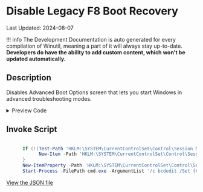 # Disable Legacy F8 Boot Recovery

Last Updated: 2024-08-07


!!! info
     The Development Documentation is auto generated for every compilation of Winutil, meaning a part of it will always stay up-to-date. **Developers do have the ability to add custom content, which won't be updated automatically.**
## Description

Disables Advanced Boot Options screen that lets you start Windows in advanced troubleshooting modes.

<!-- BEGIN CUSTOM CONTENT -->

<!-- END CUSTOM CONTENT -->

<details>
<summary>Preview Code</summary>

```json
{
  "Content": "Disable Legacy F8 Boot Recovery",
  "Description": "Disables Advanced Boot Options screen that lets you start Windows in advanced troubleshooting modes.",
  "category": "Features",
  "panel": "1",
  "Order": "a019_",
  "feature": [],
  "InvokeScript": [
    "
      If (!(Test-Path 'HKLM:\\SYSTEM\\CurrentControlSet\\Control\\Session Manager\\Configuration Manager\\LastKnownGood')) {
            New-Item -Path 'HKLM:\\SYSTEM\\CurrentControlSet\\Control\\Session Manager\\Configuration Manager\\LastKnownGood' -Force | Out-Null
      }
      New-ItemProperty -Path 'HKLM:\\SYSTEM\\CurrentControlSet\\Control\\Session Manager\\Configuration Manager\\LastKnownGood' -Name 'Enabled' -Type DWord -Value 0 -Force
      Start-Process -FilePath cmd.exe -ArgumentList '/c bcdedit /Set {Current} BootMenuPolicy Standard' -Wait
      "
  ],
  "link": "https://christitustech.github.io/Winutil/dev/features/Features/DisableLegacyRecovery"
}
```

</details>

## Invoke Script

```powershell

      If (!(Test-Path 'HKLM:\SYSTEM\CurrentControlSet\Control\Session Manager\Configuration Manager\LastKnownGood')) {
            New-Item -Path 'HKLM:\SYSTEM\CurrentControlSet\Control\Session Manager\Configuration Manager\LastKnownGood' -Force | Out-Null
      }
      New-ItemProperty -Path 'HKLM:\SYSTEM\CurrentControlSet\Control\Session Manager\Configuration Manager\LastKnownGood' -Name 'Enabled' -Type DWord -Value 0 -Force
      Start-Process -FilePath cmd.exe -ArgumentList '/c bcdedit /Set {Current} BootMenuPolicy Standard' -Wait


```

<!-- BEGIN SECOND CUSTOM CONTENT -->

<!-- END SECOND CUSTOM CONTENT -->


[View the JSON file](https://github.com/ChrisTitusTech/Winutil/tree/main/config/feature.json)

